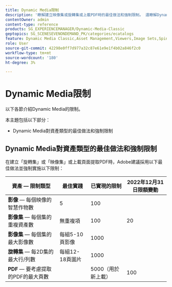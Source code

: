 ```yaml
---
title: Dynamic Media限制
description: '瞭解建立映像集或旋轉集或上載PDF時的最佳做法和強制限制。 還瞭解Dynamic Media查看器不支援的Web瀏覽器和作業系統組合。 '
contentOwner: admin
content-type: reference
products: SG_EXPERIENCEMANAGER/Dynamic-Media-Classic
geptopics: SG_SCENESEVENONDEMAND_PK/categories/ecatalogs
feature: Dynamic Media Classic,Asset Management,Viewers,Image Sets,Spin Sets,eCatalog
role: User
source-git-commit: 42298e0ff7d977a32c87e61e9e1f4b02a846f2c0
workflow-type: tm+mt
source-wordcount: '180'
ht-degree: 3%

---
```


# Dynamic Media限制

以下各節介紹Dynamic Media的限制。

本主題包括以下部分：

* Dynamic Media對資產類型的最佳做法和強制限制

<!-- * Unsupported web browser and operating system combinations for Dynamic Media Viewers -->

## Dynamic Media對資產類型的最佳做法和強制限制

在建立「旋轉集」或「映像集」或上載頁面提取PDF時，Adobe建議採用以下最佳做法並強制實施以下限制：

| 資產 — 限制類型 | 最佳實踐 | 已實現的限制 | 2022年12月31日限額變動 |
| --- | --- | --- | --- |
| **影像**  — 每個映像的智慧作物數 | 5 | 100 |  |
| **影像集**  — 每個集的重複資產數 | 無重複項 | 100 | 20 |
| **影像集**  — 每個集的最大影像數 | 每組5-10頁影像 | 1000 |
| **旋轉集**  — 每2D集的最大行/列數 | 每組12-18頁圖片 | 1000 |
| **PDF**  — 要考慮提取的PDF的最大頁數 |  | 5000（用於新上載） | 100 |

<!-- See also [Dynamic Media limitations](/help/assets/limitations.md). -->

<!-- ## Unsupported web browser and operating system combinations for Dynamic Media Viewers

Dynamic Media Viewers do not support following combinations of web browser and operating system.

* Internet Explorer 11 + Windows 7
* Internet Explorer 11 + Windows 8.1
* Internet Explorer 11 + Windows Phone 8.1
* Internet Explorer 11 + Windows Phone 8.1 Update
* Safari 6 + iOS 6.0.1
* Safari 7 + iOS 7.1
* Safari 7 + macOS X 10.9 Mavericks
* Safari 8 + iOS 8.4
* Safari 8 + macOS X 10.10 Yosemite -->